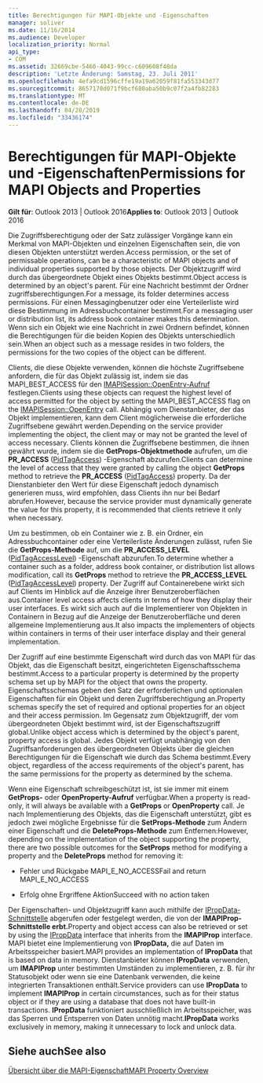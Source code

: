 ```yaml
---
title: Berechtigungen für MAPI-Objekte und -Eigenschaften
manager: soliver
ms.date: 11/16/2014
ms.audience: Developer
localization_priority: Normal
api_type:
- COM
ms.assetid: 32669cbe-5460-4043-99cc-c609608f48da
description: 'Letzte Änderung: Samstag, 23. Juli 2011'
ms.openlocfilehash: 4efa9cd1596cffe19a19a62059f81fa553343d77
ms.sourcegitcommit: 8657170d071f9bcf680aba50b9c07f2a4fb82283
ms.translationtype: MT
ms.contentlocale: de-DE
ms.lasthandoff: 04/28/2019
ms.locfileid: "33436174"
---
```

# <a name="permissions-for-mapi-objects-and-properties"></a><span data-ttu-id="d4469-103">Berechtigungen für MAPI-Objekte und -Eigenschaften</span><span class="sxs-lookup"><span data-stu-id="d4469-103">Permissions for MAPI Objects and Properties</span></span>

  
  
<span data-ttu-id="d4469-104">**Gilt für**: Outlook 2013 | Outlook 2016</span><span class="sxs-lookup"><span data-stu-id="d4469-104">**Applies to**: Outlook 2013 | Outlook 2016</span></span> 
  
<span data-ttu-id="d4469-105">Die Zugriffsberechtigung oder der Satz zulässiger Vorgänge kann ein Merkmal von MAPI-Objekten und einzelnen Eigenschaften sein, die von diesen Objekten unterstützt werden.</span><span class="sxs-lookup"><span data-stu-id="d4469-105">Access permission, or the set of permissable operations, can be a characteristic of MAPI objects and of individual properties supported by those objects.</span></span> <span data-ttu-id="d4469-106">Der Objektzugriff wird durch das übergeordnete Objekt eines Objekts bestimmt.</span><span class="sxs-lookup"><span data-stu-id="d4469-106">Object access is determined by an object's parent.</span></span> <span data-ttu-id="d4469-107">Für eine Nachricht bestimmt der Ordner zugriffsberechtigungen.</span><span class="sxs-lookup"><span data-stu-id="d4469-107">For a message, its folder determines access permissions.</span></span> <span data-ttu-id="d4469-108">Für einen Messagingbenutzer oder eine Verteilerliste wird diese Bestimmung im Adressbuchcontainer bestimmt.</span><span class="sxs-lookup"><span data-stu-id="d4469-108">For a messaging user or distribution list, its address book container makes this determination.</span></span> <span data-ttu-id="d4469-109">Wenn sich ein Objekt wie eine Nachricht in zwei Ordnern befindet, können die Berechtigungen für die beiden Kopien des Objekts unterschiedlich sein.</span><span class="sxs-lookup"><span data-stu-id="d4469-109">When an object such as a message resides in two folders, the permissions for the two copies of the object can be different.</span></span> 
  
<span data-ttu-id="d4469-110">Clients, die diese Objekte verwenden, können die höchste Zugriffsebene anfordern, die für das Objekt zulässig ist, indem sie das MAPI_BEST_ACCESS für den [IMAPISession::OpenEntry-Aufruf](imapisession-openentry.md) festlegen.</span><span class="sxs-lookup"><span data-stu-id="d4469-110">Clients using these objects can request the highest level of access permitted for the object by setting the MAPI_BEST_ACCESS flag on the [IMAPISession::OpenEntry](imapisession-openentry.md) call.</span></span> <span data-ttu-id="d4469-111">Abhängig vom Dienstanbieter, der das Objekt implementieren, kann dem Client möglicherweise die erforderliche Zugriffsebene gewährt werden.</span><span class="sxs-lookup"><span data-stu-id="d4469-111">Depending on the service provider implementing the object, the client may or may not be granted the level of access necessary.</span></span> <span data-ttu-id="d4469-112">Clients können die Zugriffsebene bestimmen, die ihnen gewährt wurde, indem sie die **GetProps-Objektmethode** aufrufen, um die **PR_ACCESS** ([PidTagAccess](pidtagaccess-canonical-property.md)) -Eigenschaft abzurufen.</span><span class="sxs-lookup"><span data-stu-id="d4469-112">Clients can determine the level of access that they were granted by calling the object **GetProps** method to retrieve the **PR_ACCESS** ([PidTagAccess](pidtagaccess-canonical-property.md)) property.</span></span> <span data-ttu-id="d4469-113">Da der Dienstanbieter den Wert für diese Eigenschaft jedoch dynamisch generieren muss, wird empfohlen, dass Clients ihn nur bei Bedarf abrufen.</span><span class="sxs-lookup"><span data-stu-id="d4469-113">However, because the service provider must dynamically generate the value for this property, it is recommended that clients retrieve it only when necessary.</span></span> 
  
<span data-ttu-id="d4469-114">Um zu bestimmen, ob ein Container wie z. B. ein Ordner, ein Adressbuchcontainer oder eine Verteilerliste Änderungen zulässt, rufen Sie die **GetProps-Methode** auf, um die **PR_ACCESS_LEVEL** ([PidTagAccessLevel](pidtagaccesslevel-canonical-property.md)) -Eigenschaft abzurufen.</span><span class="sxs-lookup"><span data-stu-id="d4469-114">To determine whether a container such as a folder, address book container, or distribution list allows modification, call its **GetProps** method to retrieve the **PR_ACCESS_LEVEL** ([PidTagAccessLevel](pidtagaccesslevel-canonical-property.md)) property.</span></span> <span data-ttu-id="d4469-115">Der Zugriff auf Containerebene wirkt sich auf Clients im Hinblick auf die Anzeige ihrer Benutzeroberflächen aus.</span><span class="sxs-lookup"><span data-stu-id="d4469-115">Container level access affects clients in terms of how they display their user interfaces.</span></span> <span data-ttu-id="d4469-116">Es wirkt sich auch auf die Implementierer von Objekten in Containern in Bezug auf die Anzeige der Benutzeroberfläche und deren allgemeine Implementierung aus.</span><span class="sxs-lookup"><span data-stu-id="d4469-116">It also impacts the implementers of objects within containers in terms of their user interface display and their general implementation.</span></span> 
  
<span data-ttu-id="d4469-117">Der Zugriff auf eine bestimmte Eigenschaft wird durch das von MAPI für das Objekt, das die Eigenschaft besitzt, eingerichteten Eigenschaftsschema bestimmt.</span><span class="sxs-lookup"><span data-stu-id="d4469-117">Access to a particular property is determined by the property schema set up by MAPI for the object that owns the property.</span></span> <span data-ttu-id="d4469-118">Eigenschaftsschemas geben den Satz der erforderlichen und optionalen Eigenschaften für ein Objekt und deren Zugriffsberechtigung an.</span><span class="sxs-lookup"><span data-stu-id="d4469-118">Property schemas specify the set of required and optional properties for an object and their access permission.</span></span> <span data-ttu-id="d4469-119">Im Gegensatz zum Objektzugriff, der vom übergeordneten Objekt bestimmt wird, ist der Eigenschaftszugriff global.</span><span class="sxs-lookup"><span data-stu-id="d4469-119">Unlike object access which is determined by the object's parent, property access is global.</span></span> <span data-ttu-id="d4469-120">Jedes Objekt verfügt unabhängig von den Zugriffsanforderungen des übergeordneten Objekts über die gleichen Berechtigungen für die Eigenschaft wie durch das Schema bestimmt.</span><span class="sxs-lookup"><span data-stu-id="d4469-120">Every object, regardless of the access requirements of the object's parent, has the same permissions for the property as determined by the schema.</span></span>
  
<span data-ttu-id="d4469-121">Wenn eine Eigenschaft schreibgeschützt ist, ist sie immer mit einem **GetProps-** oder **OpenProperty-Aufruf** verfügbar.</span><span class="sxs-lookup"><span data-stu-id="d4469-121">When a property is read-only, it will always be available with a **GetProps** or **OpenProperty** call.</span></span> <span data-ttu-id="d4469-122">Je nach Implementierung des Objekts, das die Eigenschaft unterstützt, gibt es jedoch zwei mögliche Ergebnisse für die **SetProps-Methode** zum Ändern einer Eigenschaft und die **DeleteProps-Methode** zum Entfernen:</span><span class="sxs-lookup"><span data-stu-id="d4469-122">However, depending on the implementation of the object supporting the property, there are two possible outcomes for the **SetProps** method for modifying a property and the **DeleteProps** method for removing it:</span></span> 
  
- <span data-ttu-id="d4469-123">Fehler und Rückgabe MAPI_E_NO_ACCESS</span><span class="sxs-lookup"><span data-stu-id="d4469-123">Fail and return MAPI_E_NO_ACCESS</span></span>
    
- <span data-ttu-id="d4469-124">Erfolg ohne Ergriffene Aktion</span><span class="sxs-lookup"><span data-stu-id="d4469-124">Succeed with no action taken</span></span>
    
<span data-ttu-id="d4469-125">Der Eigenschaften- und Objektzugriff kann auch mithilfe der [IPropData-Schnittstelle](ipropdataimapiprop.md) abgerufen oder festgelegt werden, die von der **IMAPIProp-Schnittstelle erbt.**</span><span class="sxs-lookup"><span data-stu-id="d4469-125">Property and object access can also be retrieved or set by using the [IPropData](ipropdataimapiprop.md) interface that inherits from the **IMAPIProp** interface.</span></span> <span data-ttu-id="d4469-126">MAPI bietet eine Implementierung von **IPropData,** die auf Daten im Arbeitsspeicher basiert.</span><span class="sxs-lookup"><span data-stu-id="d4469-126">MAPI provides an implementation of **IPropData** that is based on data in memory.</span></span> <span data-ttu-id="d4469-127">Dienstanbieter können **IPropData** verwenden, um **IMAPIProp** unter bestimmten Umständen zu implementieren, z. B. für ihr Statusobjekt oder wenn sie eine Datenbank verwenden, die keine integrierten Transaktionen enthält.</span><span class="sxs-lookup"><span data-stu-id="d4469-127">Service providers can use **IPropData** to implement **IMAPIProp** in certain circumstances, such as for their status object or if they are using a database that does not have built-in transactions.</span></span> <span data-ttu-id="d4469-128">**IPropData** funktioniert ausschließlich im Arbeitsspeicher, was das Sperren und Entsperren von Daten unnötig macht.</span><span class="sxs-lookup"><span data-stu-id="d4469-128">**IPropData** works exclusively in memory, making it unnecessary to lock and unlock data.</span></span> 
  
## <a name="see-also"></a><span data-ttu-id="d4469-129">Siehe auch</span><span class="sxs-lookup"><span data-stu-id="d4469-129">See also</span></span>



[<span data-ttu-id="d4469-130">Übersicht über die MAPI-Eigenschaft</span><span class="sxs-lookup"><span data-stu-id="d4469-130">MAPI Property Overview</span></span>](mapi-property-overview.md)

